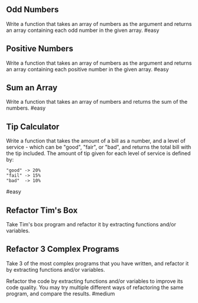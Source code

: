 

## Odd Numbers

Write a function that takes an array of numbers as the argument and returns an array containing each odd number in the given array. #easy

## Positive Numbers

Write a function that takes an array of numbers as the argument and returns an array containing each positive number in the given array. #easy

## Sum an Array

Write a function that takes an array of numbers and returns the sum of the numbers. #easy

## Tip Calculator

Write a function that takes the amount of a bill as a number, and a level of service - which can be "good", "fair", or "bad", and returns the total bill with the tip included. The amount of tip given for each level of service is defined by:

```
"good" -> 20%
"fail" -> 15%
"bad"  -> 10%
```

#easy

## Refactor Tim's Box

Take Tim's box program and refactor it by extracting functions and/or variables.

## Refactor 3 Complex Programs

Take 3 of the most complex programs that you have written, and refactor it by extracting functions and/or variables.

Refactor the code by extracting functions and/or variables to improve its code quality. You may try multiple different ways of refactoring the same program, and compare the results. #medium

